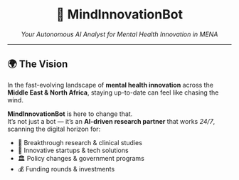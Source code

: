 <h1 align="center">🤖 MindInnovationBot</h1>
<p align="center"><em>Your Autonomous AI Analyst for Mental Health Innovation in MENA</em></p>

---
<h2>🌍 The Vision</h2>
<p>In the fast-evolving landscape of <strong>mental health innovation</strong> across the <strong>Middle East &amp; North Africa</strong>, staying up-to-date can feel like chasing the wind.</p>
<p><strong>MindInnovationBot</strong> is here to change that.<br>
It’s not just a bot — it’s an <strong>AI-driven research partner</strong> that works <em>24/7</em>, scanning the digital horizon for:</p>

<ul>
<li>🧠 Breakthrough research &amp; clinical studies</li>
<li>🚀 Innovative startups &amp; tech solutions</li>
<li>🏛️ Policy changes &amp; government programs</li>
<li>💰 Funding rounds &amp; investments</li>
</ul>

